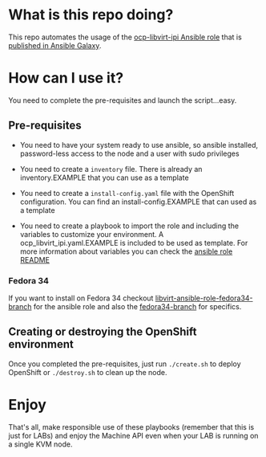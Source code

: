 # What is this repo doing?

This repo automates the usage of the [ocp-libvirt-ipi Ansible role](https://github.com/luisarizmendi/ocp-libvirt-ipi-role) that is [published in Ansible Galaxy](https://galaxy.ansible.com/luisarizmendi/ocp_libvirt_ipi_role).


# How can I use it?

You need to complete the pre-requisites and launch the script...easy.

## Pre-requisites

* You need to have your system ready to use ansible, so ansible installed, password-less access to the node and a user with sudo privileges

* You need to create a `inventory` file. There is already an inventory.EXAMPLE that you can use as a template

* You need to create a `install-config.yaml` file with the OpenShift configuration. You can find an install-config.EXAMPLE that can used as a template

* You need to create a playbook to import the role and including the variables to customize your environment. A ocp_libvirt_ipi.yaml.EXAMPLE is included to be used as template. For more information about variables you can check the [ansible role README](https://github.com/luisarizmendi/ocp-libvirt-ipi-role)

### Fedora 34 ###
If you want to install on Fedora 34 checkout [libvirt-ansible-role-fedora34-branch](https://github.com/eartvit/ocp-libvirt-ipi-role/tree/fedora34 "ansible role fedora34 branch") for the ansible role and also the [fedora34-branch](https://github.com/eartvit/ocp-libvirt-ipi/tree/fedora34 "fedora34 branch") for specifics.

## Creating or destroying the OpenShift environment

Once you completed the pre-requisites, just run `./create.sh` to deploy OpenShift or `./destroy.sh` to clean up the node.


# Enjoy

That's all, make responsible use of these playbooks (remember that this is just for LABs) and enjoy the Machine API even when your LAB is running on a single KVM node.